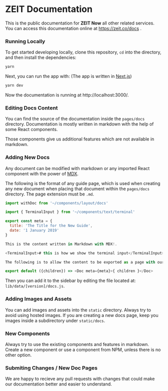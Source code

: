 # ZEIT Documentation

This is the public documentation for **ZEIT Now** all other related services.<br/>
You can access this documentation online at https://zeit.co/docs .

### Running Locally

To get started developing locally, clone this repository, `cd` into the directory, and then install the dependencies:

~~~sh
yarn
~~~

Next, you can run the app with:
(The app is written in [Next.js](https://github.com/zeit/next.js))

~~~sh
yarn dev
~~~

Now the documentation is running at http://localhost:3000/.

### Editing Docs Content

You can find the source of the documentation inside the `pages/docs` directory. Documentation is mostly written in markdown with the help of some React components.

Those components give us additional features which are not available in markdown.

### Adding New Docs

Any document can be modified with markdown or any imported React component with the power of [MDX](https://github.com/mdx-js/mdx).

The following is the format of any guide page, which is used when creating any new document when placing that document within the `pages/docs` directory. The page extension must be `.md`.

~~~js
import withDoc from '~/components/layout/docs'

import { TerminalInput } from '~/components/text/terminal'

export const meta = {
  title: 'The Title for the New Guide',
  date: '1 January 2019'
}

This is the content written in Markdown with MDX!.

<TerminalInput># this is how we show the terminal input</TerminalInput>

The following is to allow the content to be exported as a page with our layout.

export default ({children}) => <Doc meta={meta}>{ children }</Doc>
~~~

Then you can add it to the sidebar by editing the file located at: `lib/data/[version]/docs.js`.

### Adding Images and Assets

You can add images and assets into the `static` directory. Always try to avoid using hosted images. 
If you are creating a new docs page, keep you images inside a subdirectory under `static/docs`.

### New Components
Always try to use the existing components and features in markdown. Create a new component or use a component from NPM, unless there is no other option.

### Submiting Changes / New Doc Pages
We are happy to recieve any pull requests with changes that could make our documentation better and easier to understand.
